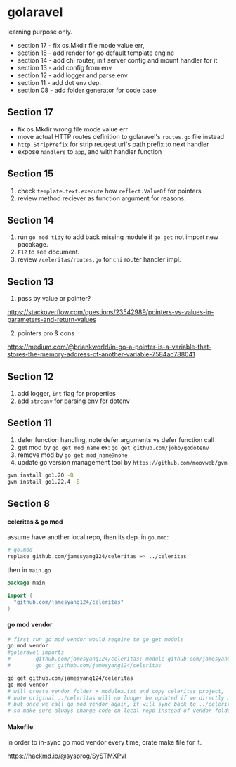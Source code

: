 # golaravel

learning purpose only.

- section 17 - fix os.Mkdir file mode value err,
- section 15 - add render for go default template engine
- section 14 - add chi router, init server config and mount handler for it
- section 13 - add config from env
- section 12 - add logger and parse env
- section 11 - add dot env dep.
- section 08 - add folder generator for code base

## Section 17

- fix os.Mkdir wrong file mode value err
- move actual HTTP routes definition to golaravel's `routes.go` file instead
- `http.StripPrefix` for strip reuqest url's path prefix to next handler
- expose `handlers` to `app`, and with handler function

## Section 15

1. check `template.text.execute` how `reflect.ValueOf` for pointers
2. review method reciever as function argument for reasons.

## Section 14

1. run `go mod tidy` to add back missing module if `go get` not import new pacakage.
2. `F12` to see document.
3. review `/celeritas/routes.go` for `chi` router handler impl.

## Section 13

1. pass by value or pointer?

https://stackoverflow.com/questions/23542989/pointers-vs-values-in-parameters-and-return-values

2. pointers pro & cons

https://medium.com/@briankworld/in-go-a-pointer-is-a-variable-that-stores-the-memory-address-of-another-variable-7584ac788041

## Section 12

1. add logger, `int` flag for properties
2. add `strconv` for parsing env for dotenv 

## Section 11

1. defer function handling, note defer arguments vs defer function call
2. get mod by `go get mod_name` ex: `go get github.com/joho/godotenv`
3. remove mod by `go get mod_name@none`
4. update go version management tool by `https://github.com/moovweb/gvm`

```sh
gvm install go1.20 -B
gvm install go1.22.4 -B
```

## Section 8 

#### celeritas & go mod

assume have another local repo, then its dep. in `go.mod`:

```sh
# go.mod
replace github.com/jamesyang124/celeritas => ../celeritas
```

then in `main.go`

```go
package main

import (
  "github.com/jamesyang124/celeritas"
)
```

#### go mod vendor

```sh
# first run go mod vendor would require to go get module
go mod vendor
#golaravel imports
#        github.com/jamesyang124/celeritas: module github.com/jamesyang124/celeritas provides package github.com/jamesyang124/celeritas and is replaced but not required; to add it:
#        go get github.com/jamesyang124/celeritas

go get github.com/jamesyang124/celeritas
go mod vendor
# will create vendor folder + modulex.txt and copy celeritas project, 
# note original ../celeritas will no longer be updated if we directly made change in vendor's code base
# but once we call go mod vendor again, it will sync back to ../celeritas
# so make sure always change code on local repo instead of vendor folder
```

#### Makefile

in order to in-sync go mod vendor every time, crate make file for it.

https://hackmd.io/@sysprog/SySTMXPvl